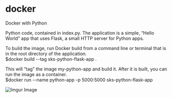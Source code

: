 # docker
Docker with Python

Python code, contained in index.py. The application is a simple, “Hello World” app that uses Flask, a small HTTP server for Python apps.    

To build the image, run Docker build from a command line or terminal that is in the root directory of the application.    
$docker build --tag sks-python-flask-app .    

This will “tag” the image my-python-app and build it. After it is built, you can run the image as a container.        
$docker run --name python-app -p 5000:5000 sks-python-flask-app     

![Imgur Image](https://imgur.com/2PEx4F3.jpg)    
